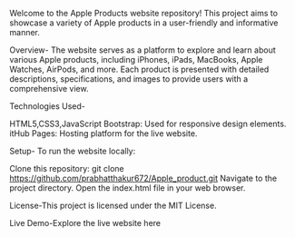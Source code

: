 Welcome to the Apple Products website repository! This project aims to showcase a variety of Apple products in a user-friendly and informative manner.

Overview-
The website serves as a platform to explore and learn about various Apple products, including iPhones, iPads, MacBooks, Apple Watches, AirPods, and more. Each product is presented with detailed descriptions, specifications, and images to provide users with a comprehensive view.

Technologies Used-

HTML5,CSS3,JavaScript
Bootstrap: Used for responsive design elements.
itHub Pages: Hosting platform for the live website.

Setup-
To run the website locally:

Clone this repository: git clone https://github.com/prabhatthakur672/Apple_product.git
Navigate to the project directory.
Open the index.html file in your web browser.

License-This project is licensed under the MIT License.

Live Demo-Explore the live website here 
